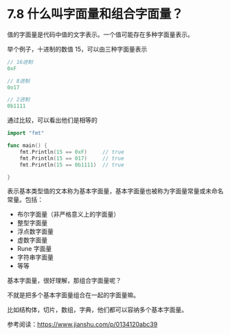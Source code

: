 # 7.8 什么叫字面量和组合字面量？

值的字面量是代码中值的文字表示。一个值可能存在多种字面量表示。

举个例子，十进制的数值 15，可以由三种字面量表示

```go
// 16进制
0xF

// 8进制
0o17

// 2进制
0b1111
```

通过比较，可以看出他们是相等的

```go
import "fmt"

func main() {
	fmt.Println(15 == 0xF)     // true
	fmt.Println(15 == 017)     // true
	fmt.Println(15 == 0b1111)  // true

}
```

表示基本类型值的文本称为基本字面量，基本字面量也被称为字面量常量或未命名常量。包括：

-   布尔字面量（非严格意义上的字面量）
-   整型字面量
-   浮点数字面量
-   虚数字面量
-   Rune 字面量
-   字符串字面量
-   等等



基本字面量，很好理解，那组合字面量呢？

不就是把多个基本字面量组合在一起的字面量嘛。

比如结构体，切片，数组，字典，他们都可以容纳多个基本字面量。





参考阅读：https://www.jianshu.com/p/0134120abc39